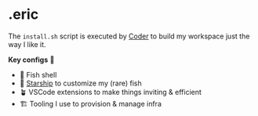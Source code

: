 # .eric

The `install.sh` script is executed by [Coder](https://github.com/coder) to build my workspace just the way I like it.

**Key configs** 🔑

- 🐠 Fish shell 
- 🚀 [Starship](https://starship.rs) to customize my (rare) fish
- 🪴 VSCode extensions to make things inviting & efficient
- 🏗️ Tooling I use to provision & manage infra
